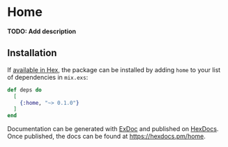# Home

**TODO: Add description**

## Installation

If [available in Hex](https://hex.pm/docs/publish), the package can be installed
by adding `home` to your list of dependencies in `mix.exs`:

```elixir
def deps do
  [
    {:home, "~> 0.1.0"}
  ]
end
```

Documentation can be generated with [ExDoc](https://github.com/elixir-lang/ex_doc)
and published on [HexDocs](https://hexdocs.pm). Once published, the docs can
be found at <https://hexdocs.pm/home>.

